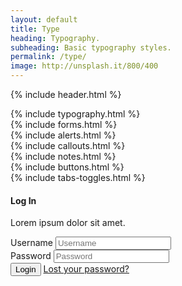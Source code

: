 ```yaml
---
layout: default
title: Type
heading: Typography.
subheading: Basic typography styles.
permalink: /type/
image: http://unsplash.it/800/400
---
```


{% include header.html %}

<section class="stripe">
	<div class="container">
		{% include typography.html %}
	</div>
</section>

<section class="stripe">
	<div class="container">
		<div class="row">
			{% include forms.html %}
		</div>
	</div>
</section>

<section class="stripe">
	<div class="container">
		<div class="row">
			{% include alerts.html %}
		</div>
	</div>
</section>

<section class="stripe">
	<div class="container">
		<div class="row">
			{% include callouts.html %}
		</div>
	</div>
</section>

<section class="stripe">
	<div class="container">
		<div class="row">
			{% include notes.html %}
		</div>
	</div>
</section>

<section class="dark">
	<div class="container">
		<div class="row">
			{% include buttons.html %}
		</div>
	</div>
</section>

<section class="stripe">
	<div class="container">
		<div class="row">
			{% include tabs-toggles.html %}
		</div>
	</div>
</section>

<section class="dark">
	<div class="container">
		<form class="form-login" action="login" method="post">
			<div class="content">
				<h4>Log In</h4>
				<p>Lorem ipsum dolor sit amet.</p>
				<div class="simpleforms">
					<label for="username">Username</label>
					<input id="username" type="text" name="username" class="required" type="text" title="Username" required placeholder="Username">
				</div>
				<div class="simpleforms">
					<label for="password">Password</label>
					<input id="password" type="password" name="password" class="password required" required placeholder="Password">
				</div>
			</div>
			<div class="options">
				<div class="simpleforms">
					<input type="submit" value="Login" name="submit" class="btn solid">
					<a class="btn solid invert" href="javascript:;">Lost your password?</a>
				</div>
	        </div>
	    </form>
	</div>
</section>
